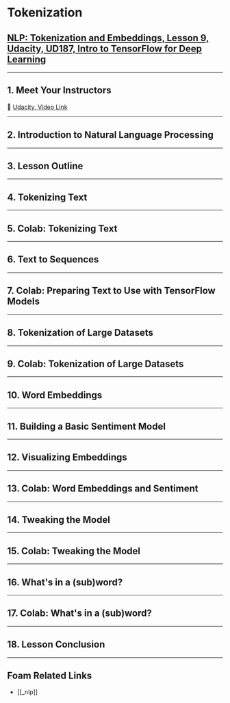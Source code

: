 # Tokenization

## [NLP: Tokenization and Embeddings, Lesson 9, Udacity, UD187, Intro to TensorFlow for Deep Learning](https://classroom.udacity.com/courses/ud187/lessons/a5e9e6cc-e286-430f-aaa9-735c014ee950/concepts/b829bd12-65dc-4f9f-9688-6b860e4f98aa)

---

## **1. Meet Your Instructors**

🎥 [Udacity, Video Link]()

---

## **2. Introduction to Natural Language Processing**

---

## **3. Lesson Outline**

---

## **4. Tokenizing Text**

---

## **5. Colab: Tokenizing Text**

---

## **6. Text to Sequences**

---

## **7. Colab: Preparing Text to Use with TensorFlow Models**

---

## **8. Tokenization of Large Datasets**

---

## **9. Colab: Tokenization of Large Datasets**

---

## **10. Word Embeddings**

---

## **11. Building a Basic Sentiment Model**

---

## **12. Visualizing Embeddings**

---

## **13. Colab: Word Embeddings and Sentiment**

---

## **14. Tweaking the Model**

---

## **15. Colab: Tweaking the Model**

---

## **16. What's in a (sub)word?**

---

## **17. Colab: What's in a (sub)word?**

---

## **18. Lesson Conclusion**

---

## Foam Related Links

- [[_nlp]]
